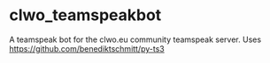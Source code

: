# clwo_teamspeakbot
A teamspeak bot for the clwo.eu community teamspeak server. 
Uses https://github.com/benediktschmitt/py-ts3
